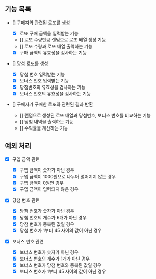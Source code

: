 ## 기능 목록

- [] 구매자와 관련된 로또를 생성

  - [x] 로또 구매 금액을 입력받는 기능
  - [] 로또 수량만큼 랜덤으로 로또 배열 생성 기능
  - [] 로또 수량과 로또 배열 출력하는 기능
  - [x] 구매 금액의 유효성을 검사하는 기능

- [] 당첨 로또를 생성

  - [x] 당첨 번호 입력받는 기능
  - [x] 보너스 번호 입력받는 기능
  - [x] 당첨번호의 유효성을 검사하는 기능
  - [x] 보너스 번호의 유효성을 검사하는 기능

- [] 구매자가 구매한 로또와 관련된 결과 반환

  - [] 랜덤으로 생성된 로또 배열과 당첨번호, 보너스 번호를 비교하는 기능
  - [] 당첨 내역을 출력하는 기능
  - [] 수익률을 계산하는 기능

## 예외 처리

- [x] 구입 금액 관련

  - [x] 구입 금액이 숫자가 아닌 경우
  - [x] 구입 금액이 1000원으로 나누어 떨어지지 않는 경우
  - [x] 구입 금액이 0원인 경우
  - [x] 구입 금액이 입력되지 않은 경우

- [x] 당첨 번호 관련

  - [x] 당첨 번호가 숫자가 아닌 경우
  - [x] 당첨 번호의 개수가 6개가 아닌 경우
  - [x] 당첨 번호가 중복된 값일 경우
  - [x] 당첨 번호가 1부터 45 사이의 값이 아닌 경우

- [x] 보너스 번호 관련

  - [x] 보너스 번호가 숫자가 아닌 경우
  - [x] 보너스 번호의 개수가 1개가 아닌 경우
  - [x] 보너스 번호가 당첨 번호와 중복된 값일 경우
  - [x] 보너스 번호가 1부터 45 사이의 값이 아닌 경우
